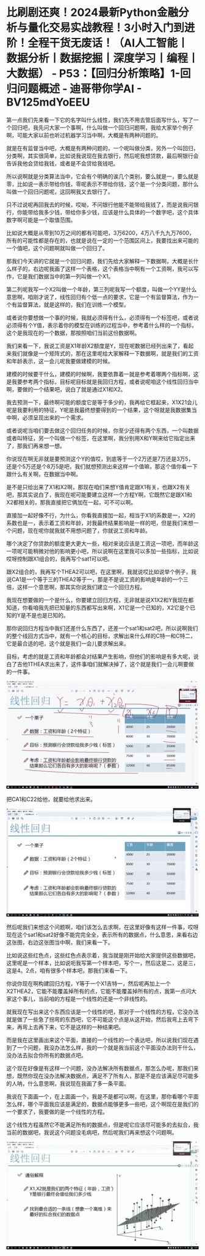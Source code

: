 # 比刷剧还爽！2024最新Python金融分析与量化交易实战教程！3小时入门到进阶！全程干货无废话！（AI人工智能丨数据分析丨数据挖掘丨深度学习丨编程丨大数据） - P53：【回归分析策略】1-回归问题概述 - 迪哥带你学AI - BV125mdYoEEU

第一点我们先来看一下它的名字叫什么线性，我们先不用去管后面写什么，写了一个回归吧，我先问大家一个事啊，什么叫做一个回归问题啊，我给大家举个例子啊，可能大家以前也听过机器学习当中啊，大概是有两种问题的。

就是在有监督当中吧，大概是有两种问题的，一个呢叫做分类，另外一个叫回归，分类啊，其实很简单，比如说我说现在我去银行，然后呢我想贷款，最后啊银行会告诉我他会贷给我钱，或者是不会贷给我钱吧。

所以说啊就是分类算法当中，它会有个明确的诶几个类别，要么就是一，要么就是零，比如说一表示带给你钱，零呢表示不带给你钱，这个是一个分类问题，那什么叫做一个回归问题呢，这回啊我又去银行了。

只不过说呢再回我去的时候，哎呦，不问银行他能不能带给我钱了，而是说我问银行，你能带给我多少钱，带给你多少钱，应该是什么具体的一个数字吧，这个具体数字啊可能是一个取值范围。

比如说大概是从零到10万之间的都有可能吧，3万6200，4万八千九九万7600，所有的可能性都是存在的，也就是说在一定的一个范围区间上，我要找出来可能的一个值吧，这个问题啊就叫做一个回归了。

那我们今天讲的它就是一个回归问题，我们先给大家解释一下数据啊，大概是长什么样子的，右边呢我画了这样一个表格，这个表格当中啊有一个工资啊，我可以写作，它是我们数据当中的第一列叫做一个X1。

第二列呢我写一个X2叫做一个年龄，第三列呢我写一个额度，叫做一个YY是什么意思啊，咱刚才说了，线性回归有个低一点的要求，它是一个有监督算法，作为一个有监督算法，就是这样的，我们在训练一个模型。

或者说你要想做一个事的时候，我就必须得有什么，必须得有一个标签吧，或者说必须得有个Y值，表示着你的模型在训练的过程当中，参考着什么样的一个指标，这个是我现在的一个数据，那按照咱们当前这份数据啊。

我们来看一下，我说工资是X1年龄X2额度是Y，现在呢数据已经列出来了，看起来我们就像是一个矩阵式的，那在这里呢给大家解释一下数据啊，就是我们的工资和年龄表示，这一会儿呢我要做建模的时候。

建模的时候要干什么，建模的时候啊，我要依靠着一就是参考着哪两个指标啊，这是我要参考两个指标，目标呢目标就是我回归方程，或者说呢咱这个线性回归当中啊，要做的一个结果吧，说白了就是通过X1和X2。

我去预测一下，最终啊可能的额度它是等于多少的，我再给它框起来，X1X21会儿呢是我要利用的特征，Y呢是我最终想要得到的一个结果，这个呀就是我数据集当中啊，必须呈现出来的一个需求。

或者说呢当咱们要去做这个回归任务的时候，你至少还得有两个东西，一个叫数据或者叫特征，另一个叫做一个标签，在这里啊，我分别用X和Y啊来给它指定出来了，那我们再来想一想。

你说现在啊无非就是要预测这个Y的值哎，到底等于一个2万还是7万还是3万5，还是个5万还是个8万5是吧，我们就想预测出来这样一个值嘛，那这个值你看一下跟什么有关啊，在数据当中啊。

是不是只给出来了X1和X2啊，那现在咱们来想Y值肯定跟X1有关，也跟X2有关吧，那其实说白了，我现在呢可能要建立这样一个方程Y啊，它既然它是跟X1和X2都相关的，那我直接把它俩加在一起，可不可以啊。

直接加一起好像不行，为什么，你看我直接加一起，相当于X1的系数是一，X2的系数也是一，表示着工资和年龄，对我最终结果影响是一样的吧，但是我们来想一个问题，现在呢你就我就不用想问题了，你就说工资和年龄。

哪个决定了你贷款的额度更大更大一些，相对来说应该是工资这一项吧，而年龄这一项呢可能稍微对他的影响更小吧，所以说啊在这里我可以多加一些指标，比如说哎呀控制跟X1组合的，我再写个sat1可以吧。

跟X2组合的，我再写个THEA2可以吧，在这里啊，我就说哎比如说举个例子，我说CA1是一个等于三的THEA2等于一，那是不是说工资的影响是年龄的一个三倍，这样一个意思啊，那其实你说我们建立一个回归方程。

我现在想要做的一个是什么，你要建立回归方程，无非就是说X1X2和Y我现在都知道，你看咱我先把已知量的东西都写出来啊，X1它是一个已知的，X2它是个已知的Y是不是也是已知的。

那你说回归方程当中我们还差什么东西了，还差一个sat1和sat2吧，所以说啊我们的整个线回方式当中，就有一个核心的目标，求解出来什么样的C特一和C特二，它是最合适的吧，这个就是我们一会儿要求解出来。

目标，考虑的就是工资和年龄都会对结果产生影响，但他们的影响是有多大呢，说白了吉他1THEA求出来了，这件事咱们就解决掉了，这个就是我们一会儿啊要做的一件事。



![](img/7df585329c7fb6ea5266158b1cda13ec_1.png)

把CA1和C22给他，就要给他求出来。

![](img/7df585329c7fb6ea5266158b1cda13ec_3.png)

然后呢我们来想这个问题啊，咱们该怎么去求啊，在这里好像有这样一件事，哎呀现在这个sat1和sat2好像不能完完全全，表示所有的数据点，什么意思，来看右边这张图，右边这张图当中啊，我们来看一下。

比如说这些红色点，这些红色点表示着，我当就是刚开始给大家提供这些数据吧，这里呢是一个样本，比如说呃我写第一个样本吧，写个一，然后这是二，这是三，这是4。2点，咱有很多个样本吧，那我们来看一下。

你说你现在啊构建回归方程，Y等于一个X1吉特一，然后呢再加上一个X2THEA2，它能不能覆盖掉所有的点，它能不能覆盖掉所有的点，我第一点问大家这个事儿，当前咱的方程是一个线性的还是一个非线性的。

就我现在写出来这个东西应该是一个线性的吧，那对于一个线性的方程，它没办法就是做了一些急了拐弯的东西吧，它不可能这个点是从这开始，然后我弯上去弯下来，再弯上去再下来，它不是这样的一种结果吧。

而是我在这里画出来这个平面，直接的一个线性的一个表达吧，所以说我们现在遇到了一个问题，我没办法怎么样，我的一个就是我当前这个平面没办法则干什么，没办法去拟合你所有的数据点吧。

这个现在好像是有这样一个问题，没办法解决所有数据点，那怎么办呢，那我们来想，既然你现在没办法解决数据点，满足不了所有人，那是不是应该满足尽可能多的人呐，什么意思啊，我说现在我画了多一条平面。

我说在下面画一个，在上面画一个，我是不是都可以啊，在这里，那你看哪个平面怎么样，哪个平面我应该是满足的，数据点能够更多一些吧，这个啊现在是我们的一个要求了，我要做的是一个线性的方程。

这个线性方程虽然它不能满足所有的数据点，但是呢它应该尽可能多的去拟合，我当前的数据吧，我说这个问题没毛病吧，然后呢我们再来想这个问题啊。



![](img/7df585329c7fb6ea5266158b1cda13ec_5.png)